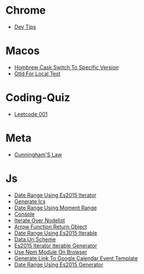 Chrome
====

* [Dev Tips](./chrome/dev-tips.md)

Macos
====

* [Hombrew Cask Switch To Specific Version](./macos/hombrew_cask_switch_to_specific_version.md)
* [Gtld For Local Test](./macos/gtld_for_local_test.md)

Coding-Quiz
====

* [Leetcode 001](./coding-quiz/leetcode_001.md)

Meta
====

* [Cunningham'S Law](./meta/cunningham's_law.md)

Js
====

* [Date Range Using Es2015 Iterator](./js/date_range_using_es2015_iterator.md)
* [Generate Ics](./js/generate_ics.md)
* [Date Range Using Moment Range](./js/date_range_using_moment-range.md)
* [Console](./js/console.md)
* [Iterate Over Nodelist](./js/iterate_over_nodelist.md)
* [Arrow Function Return Object](./js/arrow_function_return_object.md)
* [Date Range Using Es2015 Iterable](./js/date_range_using_es2015_iterable.md)
* [Data Uri Scheme](./js/data_uri_scheme.md)
* [Es2015 Iterator Iterable Generator](./js/es2015_iterator_iterable_generator.md)
* [Use Npm Module On Browser](./js/use_npm_module_on_browser.md)
* [Generate Link To Google Calendar Event Template](./js/generate_link_to_google_calendar_event_template.md)
* [Date Range Using Es2015 Generator](./js/date_range_using_es2015_generator.md)

